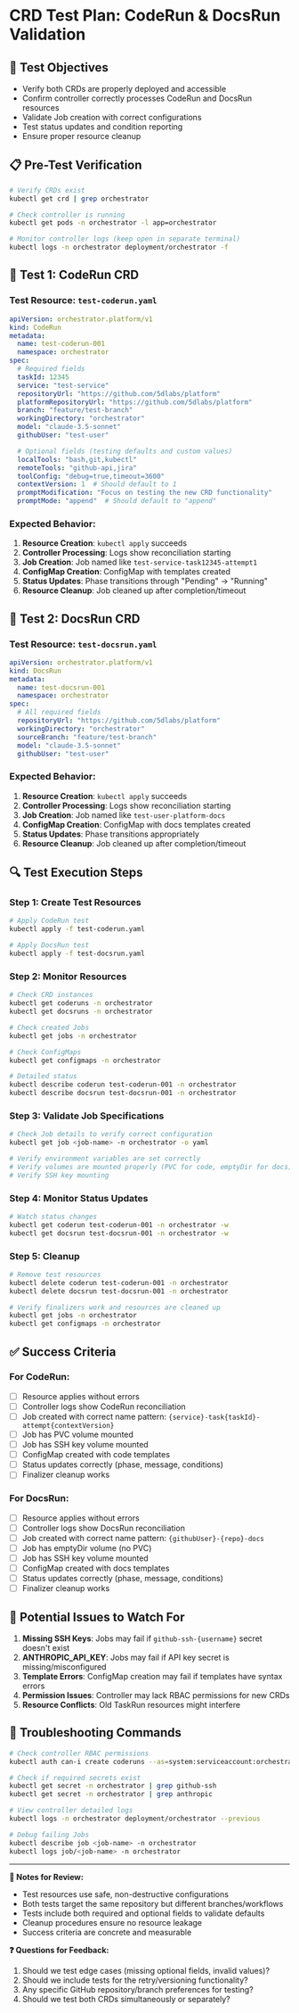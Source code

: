 # CRD Test Plan: CodeRun & DocsRun Validation

## 🎯 Test Objectives
- Verify both CRDs are properly deployed and accessible
- Confirm controller correctly processes CodeRun and DocsRun resources
- Validate Job creation with correct configurations
- Test status updates and condition reporting
- Ensure proper resource cleanup

## 📋 Pre-Test Verification

```bash
# Verify CRDs exist
kubectl get crd | grep orchestrator

# Check controller is running
kubectl get pods -n orchestrator -l app=orchestrator

# Monitor controller logs (keep open in separate terminal)
kubectl logs -n orchestrator deployment/orchestrator -f
```

## 🧪 Test 1: CodeRun CRD

### Test Resource: `test-coderun.yaml`
```yaml
apiVersion: orchestrator.platform/v1
kind: CodeRun
metadata:
  name: test-coderun-001
  namespace: orchestrator
spec:
  # Required fields
  taskId: 12345
  service: "test-service"
  repositoryUrl: "https://github.com/5dlabs/platform"
  platformRepositoryUrl: "https://github.com/5dlabs/platform"
  branch: "feature/test-branch"
  workingDirectory: "orchestrator"
  model: "claude-3.5-sonnet"
  githubUser: "test-user"

  # Optional fields (testing defaults and custom values)
  localTools: "bash,git,kubectl"
  remoteTools: "github-api,jira"
  toolConfig: "debug=true,timeout=3600"
  contextVersion: 1  # Should default to 1
  promptModification: "Focus on testing the new CRD functionality"
  promptMode: "append"  # Should default to "append"
```

### Expected Behavior:
1. **Resource Creation**: `kubectl apply` succeeds
2. **Controller Processing**: Logs show reconciliation starting
3. **Job Creation**: Job named like `test-service-task12345-attempt1`
4. **ConfigMap Creation**: ConfigMap with templates created
5. **Status Updates**: Phase transitions through "Pending" → "Running"
6. **Resource Cleanup**: Job cleaned up after completion/timeout

## 🧪 Test 2: DocsRun CRD

### Test Resource: `test-docsrun.yaml`
```yaml
apiVersion: orchestrator.platform/v1
kind: DocsRun
metadata:
  name: test-docsrun-001
  namespace: orchestrator
spec:
  # All required fields
  repositoryUrl: "https://github.com/5dlabs/platform"
  workingDirectory: "orchestrator"
  sourceBranch: "feature/test-branch"
  model: "claude-3.5-sonnet"
  githubUser: "test-user"
```

### Expected Behavior:
1. **Resource Creation**: `kubectl apply` succeeds
2. **Controller Processing**: Logs show reconciliation starting
3. **Job Creation**: Job named like `test-user-platform-docs`
4. **ConfigMap Creation**: ConfigMap with docs templates created
5. **Status Updates**: Phase transitions appropriately
6. **Resource Cleanup**: Job cleaned up after completion/timeout

## 🔍 Test Execution Steps

### Step 1: Create Test Resources
```bash
# Apply CodeRun test
kubectl apply -f test-coderun.yaml

# Apply DocsRun test
kubectl apply -f test-docsrun.yaml
```

### Step 2: Monitor Resources
```bash
# Check CRD instances
kubectl get coderuns -n orchestrator
kubectl get docsruns -n orchestrator

# Check created Jobs
kubectl get jobs -n orchestrator

# Check ConfigMaps
kubectl get configmaps -n orchestrator

# Detailed status
kubectl describe coderun test-coderun-001 -n orchestrator
kubectl describe docsrun test-docsrun-001 -n orchestrator
```

### Step 3: Validate Job Specifications
```bash
# Check Job details to verify correct configuration
kubectl get job <job-name> -n orchestrator -o yaml

# Verify environment variables are set correctly
# Verify volumes are mounted properly (PVC for code, emptyDir for docs)
# Verify SSH key mounting
```

### Step 4: Monitor Status Updates
```bash
# Watch status changes
kubectl get coderun test-coderun-001 -n orchestrator -w
kubectl get docsrun test-docsrun-001 -n orchestrator -w
```

### Step 5: Cleanup
```bash
# Remove test resources
kubectl delete coderun test-coderun-001 -n orchestrator
kubectl delete docsrun test-docsrun-001 -n orchestrator

# Verify finalizers work and resources are cleaned up
kubectl get jobs -n orchestrator
kubectl get configmaps -n orchestrator
```

## ✅ Success Criteria

### For CodeRun:
- [ ] Resource applies without errors
- [ ] Controller logs show CodeRun reconciliation
- [ ] Job created with correct name pattern: `{service}-task{taskId}-attempt{contextVersion}`
- [ ] Job has PVC volume mounted
- [ ] Job has SSH key volume mounted
- [ ] ConfigMap created with code templates
- [ ] Status updates correctly (phase, message, conditions)
- [ ] Finalizer cleanup works

### For DocsRun:
- [ ] Resource applies without errors
- [ ] Controller logs show DocsRun reconciliation
- [ ] Job created with correct name pattern: `{githubUser}-{repo}-docs`
- [ ] Job has emptyDir volume (no PVC)
- [ ] Job has SSH key volume mounted
- [ ] ConfigMap created with docs templates
- [ ] Status updates correctly (phase, message, conditions)
- [ ] Finalizer cleanup works

## 🚨 Potential Issues to Watch For

1. **Missing SSH Keys**: Jobs may fail if `github-ssh-{username}` secret doesn't exist
2. **ANTHROPIC_API_KEY**: Jobs may fail if API key secret is missing/misconfigured
3. **Template Errors**: ConfigMap creation may fail if templates have syntax errors
4. **Permission Issues**: Controller may lack RBAC permissions for new CRDs
5. **Resource Conflicts**: Old TaskRun resources might interfere

## 🔧 Troubleshooting Commands

```bash
# Check controller RBAC permissions
kubectl auth can-i create coderuns --as=system:serviceaccount:orchestrator:orchestrator

# Check if required secrets exist
kubectl get secret -n orchestrator | grep github-ssh
kubectl get secret -n orchestrator | grep anthropic

# View controller detailed logs
kubectl logs -n orchestrator deployment/orchestrator --previous

# Debug failing Jobs
kubectl describe job <job-name> -n orchestrator
kubectl logs job/<job-name> -n orchestrator
```

---

**📝 Notes for Review:**
- Test resources use safe, non-destructive configurations
- Both tests target the same repository but different branches/workflows
- Tests include both required and optional fields to validate defaults
- Cleanup procedures ensure no resource leakage
- Success criteria are concrete and measurable

**❓ Questions for Feedback:**
1. Should we test edge cases (missing optional fields, invalid values)?
2. Should we include tests for the retry/versioning functionality?
3. Any specific GitHub repository/branch preferences for testing?
4. Should we test both CRDs simultaneously or separately?